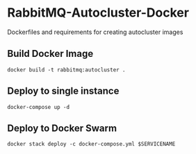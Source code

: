 # RabbitMQ-Autocluster-Docker
Dockerfiles and requirements for creating autocluster images

## Build Docker Image
`docker build -t rabbitmq:autocluster .`

## Deploy to single instance
`docker-compose up -d`

## Deploy to Docker Swarm
`docker stack deploy -c docker-compose.yml $SERVICENAME`